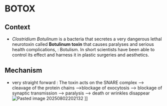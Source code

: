 # BOTOX
## Context 
* *Clostridium Botulinum* is a bacteria that secretes a very dangerous lethal neurotoxin called  **Botulinum toxin** that causes paralyses and serious health complications, : Botulism. In short scientists have been able to control its effect and harness it in plastic surgeries and aesthetics.
## Mechanism 
* very straight forward : The toxin acts on the SNARE complex --> cleavage of the protein chains -->blockage of exocytosis --> blockage of synaptic transmission --> paralysis  --> death or wrinkles disappear 
	![Pasted image 20250802202132](Pasted%20image%2020250802202132.png)
]]